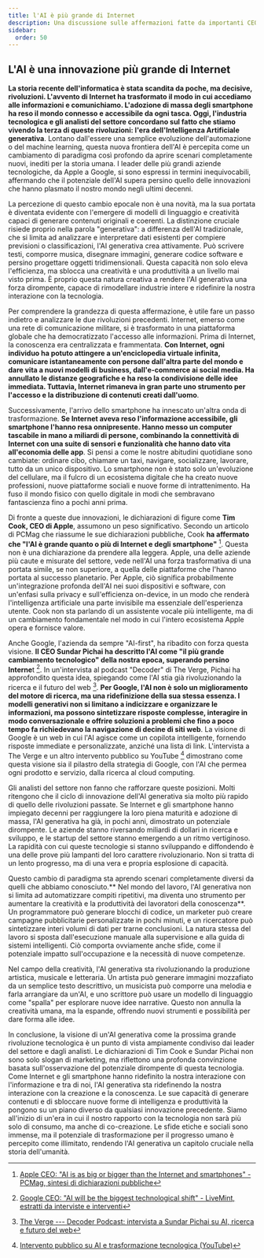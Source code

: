 ```yaml
---
title: l'AI è più grande di Internet
description: Una discussione sulle affermazioni fatte da importanti CEO di grandi aziende del settore tecnologico che hanno definito l'introduzione dell'AI generativa come "qualcosa di più grande di Internet" 
sidebar:
  order: 50
---
```


## L'AI è una innovazione più grande di Internet

**La storia recente dell'informatica è stata scandita da poche, ma decisive, rivoluzioni. L'avvento di Internet ha trasformato il modo in cui accediamo alle informazioni e comunichiamo. L'adozione di massa degli smartphone ha reso il mondo connesso e accessibile da ogni tasca. Oggi, l'industria tecnologica e gli analisti del settore concordano sul fatto che stiamo vivendo la terza di queste rivoluzioni: l'era dell'Intelligenza Artificiale generativa**. Lontano dall'essere una semplice evoluzione dell'automazione o del machine learning, questa nuova frontiera dell'AI è percepita come un cambiamento di paradigma così profondo da aprire scenari completamente nuovi, inediti per la storia umana. I leader delle più grandi aziende tecnologiche, da Apple a Google, si sono espressi in termini inequivocabili, affermando che il potenziale dell'AI supera persino quello delle innovazioni che hanno plasmato il nostro mondo negli ultimi decenni.

La percezione di questo cambio epocale non è una novità, ma la sua portata è diventata evidente con l'emergere di modelli di linguaggio e creatività capaci di generare contenuti originali e coerenti. La distinzione cruciale risiede proprio nella parola "generativa": a differenza dell'AI tradizionale, che si limita ad analizzare e interpretare dati esistenti per compiere previsioni o classificazioni, l'AI generativa crea attivamente. Può scrivere testi, comporre musica, disegnare immagini, generare codice software e persino progettare oggetti tridimensionali. Questa capacità non solo eleva l'efficienza, ma sblocca una creatività e una produttività a un livello mai visto prima. È proprio questa natura creativa a rendere l'AI generativa una forza dirompente, capace di rimodellare industrie intere e ridefinire la nostra interazione con la tecnologia.

Per comprendere la grandezza di questa affermazione, è utile fare un passo indietro e analizzare le due rivoluzioni precedenti. Internet, emerso come una rete di comunicazione militare, si è trasformato in una piattaforma globale che ha democratizzato l'accesso alle informazioni. Prima di Internet, la conoscenza era centralizzata e frammentata. **Con Internet, ogni individuo ha potuto attingere a un'enciclopedia virtuale infinita, comunicare istantaneamente con persone dall'altra parte del mondo e dare vita a nuovi modelli di business, dall'e-commerce ai social media. Ha annullato le distanze geografiche e ha reso la condivisione delle idee immediata. Tuttavia, Internet rimaneva in gran parte uno strumento per l'accesso e la distribuzione di contenuti creati dall'uomo**.

Successivamente, l'arrivo dello smartphone ha innescato un'altra onda di trasformazione. **Se Internet aveva reso l'informazione accessibile, gli smartphone l'hanno resa onnipresente. Hanno messo un computer tascabile in mano a miliardi di persone, combinando la connettività di Internet con una suite di sensori e funzionalità che hanno dato vita all'economia delle app**. Si pensi a come le nostre abitudini quotidiane sono cambiate: ordinare cibo, chiamare un taxi, navigare, socializzare, lavorare, tutto da un unico dispositivo. Lo smartphone non è stato solo un'evoluzione del cellulare, ma il fulcro di un ecosistema digitale che ha creato nuove professioni, nuove piattaforme sociali e nuove forme di intrattenimento. Ha fuso il mondo fisico con quello digitale in modi che sembravano fantascienza fino a pochi anni prima.

Di fronte a queste due innovazioni, le dichiarazioni di figure come **Tim Cook, CEO di Apple**, assumono un peso significativo. Secondo un articolo di PCMag che riassume le sue dichiarazioni pubbliche, Cook **ha affermato che "l'AI è grande quanto o più di Internet e degli smartphone"** [^2]. Questa non è una dichiarazione da prendere alla leggera. Apple, una delle aziende più caute e misurate del settore, vede nell'AI una forza trasformativa di una portata simile, se non superiore, a quella delle piattaforme che l'hanno portata al successo planetario. Per Apple, ciò significa probabilmente un'integrazione profonda dell'AI nei suoi dispositivi e software, con un'enfasi sulla privacy e sull'efficienza on-device, in un modo che renderà l'intelligenza artificiale una parte invisibile ma essenziale dell'esperienza utente. Cook non sta parlando di un assistente vocale più intelligente, ma di un cambiamento fondamentale nel modo in cui l'intero ecosistema Apple opera e fornisce valore.

Anche Google, l'azienda da sempre "AI-first", ha ribadito con forza questa visione. **Il CEO Sundar Pichai ha descritto l'AI come "il più grande cambiamento tecnologico" della nostra epoca, superando persino Interne**t [^3]. In un'intervista al podcast "Decoder" di The Verge, Pichai ha approfondito questa idea, spiegando come l'AI stia già rivoluzionando la ricerca e il futuro del web [^4]. **Per Google, l'AI non è solo un miglioramento del motore di ricerca, ma una ridefinizione della sua stessa essenza. I modelli generativi non si limitano a indicizzare e organizzare le informazioni, ma possono sintetizzare risposte complesse, interagire in modo conversazionale e offrire soluzioni a problemi che fino a poco tempo fa richiedevano la navigazione di decine di siti web**. La visione di Google è un web in cui l'AI agisce come un copilota intelligente, fornendo risposte immediate e personalizzate, anziché una lista di link. L'intervista a The Verge e un altro intervento pubblico su YouTube [^5] dimostrano come questa visione sia il pilastro della strategia di Google, con l'AI che permea ogni prodotto e servizio, dalla ricerca al cloud computing.

Gli analisti del settore non fanno che rafforzare queste posizioni. Molti ritengono che il ciclo di innovazione dell'AI generativa sia molto più rapido di quello delle rivoluzioni passate. Se Internet e gli smartphone hanno impiegato decenni per raggiungere la loro piena maturità e adozione di massa, l'AI generativa ha già, in pochi anni, dimostrato un potenziale dirompente. Le aziende stanno riversando miliardi di dollari in ricerca e sviluppo, e le startup del settore stanno emergendo a un ritmo vertiginoso. La rapidità con cui queste tecnologie si stanno sviluppando e diffondendo è una delle prove più lampanti del loro carattere rivoluzionario. Non si tratta di un lento progresso, ma di una vera e propria esplosione di capacità.

Questo cambio di paradigma sta aprendo scenari completamente diversi da quelli che abbiamo conosciuto.** Nel mondo del lavoro, l'AI generativa non si limita ad automatizzare compiti ripetitivi, ma diventa uno strumento per aumentare la creatività e la produttività dei lavoratori della conoscenza**. Un programmatore può generare blocchi di codice, un marketer può creare campagne pubblicitarie personalizzate in pochi minuti, e un ricercatore può sintetizzare interi volumi di dati per trarne conclusioni. La natura stessa del lavoro si sposta dall'esecuzione manuale alla supervisione e alla guida di sistemi intelligenti. Ciò comporta ovviamente anche sfide, come il potenziale impatto sull'occupazione e la necessità di nuove competenze.

Nel campo della creatività, l'AI generativa sta rivoluzionando la produzione artistica, musicale e letteraria. Un artista può generare immagini mozzafiato da un semplice testo descrittivo, un musicista può comporre una melodia e farla arrangiare da un'AI, e uno scrittore può usare un modello di linguaggio come "spalla" per esplorare nuove idee narrative. Questo non annulla la creatività umana, ma la espande, offrendo nuovi strumenti e possibilità per dare forma alle idee.

In conclusione, la visione di un'AI generativa come la prossima grande rivoluzione tecnologica è un punto di vista ampiamente condiviso dai leader del settore e dagli analisti. Le dichiarazioni di Tim Cook e Sundar Pichai non sono solo slogan di marketing, ma riflettono una profonda convinzione basata sull'osservazione del potenziale dirompente di questa tecnologia. Come Internet e gli smartphone hanno ridefinito la nostra interazione con l'informazione e tra di noi, l'AI generativa sta ridefinendo la nostra interazione con la creazione e la conoscenza. Le sue capacità di generare contenuti e di sbloccare nuove forme di intelligenza e produttività la pongono su un piano diverso da qualsiasi innovazione precedente. Siamo all'inizio di un'era in cui il nostro rapporto con la tecnologia non sarà più solo di consumo, ma anche di co-creazione. Le sfide etiche e sociali sono immense, ma il potenziale di trasformazione per il progresso umano è percepito come illimitato, rendendo l'AI generativa un capitolo cruciale nella storia dell'umanità.

[^2]: [Apple CEO: "AI is as big or bigger than the Internet and smartphones" - PCMag, sintesi di dichiarazioni pubbliche](https://www.pcmag.com/news/apple-ceo-ai-is-as-big-or-bigger-than-the-internet-smartphones)

[^3]: [Google CEO: "AI will be the biggest technological shift" - LiveMint, estratti da interviste e interventi](https://www.livemint.com/ai/artificial-intelligence/google-ceo-sundar-pichai-claims-ai-will-be-the-biggest-technological-shift-says-bigger-than-internet-11694053190344.html)

[^4]: [The Verge --- Decoder Podcast: intervista a Sundar Pichai su AI, ricerca e futuro del web](https://www.theverge.com/decoder-podcast-with-nilay-patel/673638/google-ceo-sundar-pichai-interview-ai-search-web-future)

[^5]: [Intervento pubblico su AI e trasformazione tecnologica (YouTube)](https://www.youtube.com/watch?v=4N9MCa4hCsA)
